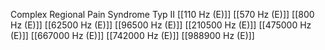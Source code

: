 Complex Regional Pain Syndrome Typ II
[[110 Hz (E)]]
[[570 Hz (E)]]
[[800 Hz (E)]]
[[62500 Hz (E)]]
[[96500 Hz (E)]]
[[210500 Hz (E)]]
[[475000 Hz (E)]]
[[667000 Hz (E)]]
[[742000 Hz (E)]]
[[988900 Hz (E)]]